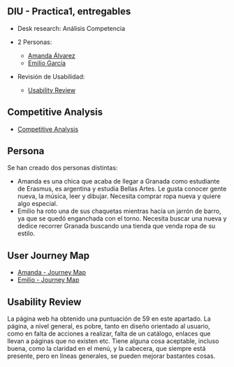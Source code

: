 ## DIU - Practica1, entregables


- Desk research: Análisis Competencia 
- 2 Personas:
  -  [Amanda Álvarez](Amanda%20Álvarez.png)
  -  [Emilio García](Emilio%20García.png)
    
- Revisión de Usabilidad:
  - [Usability Review](Usability-review.pdf)

## Competitive Analysis 

-  [Competitive Analysis](Competitor%20Analysis.png)

## Persona 

Se han creado dos personas distintas: 

- Amanda es una chica que acaba de llegar a Granada como estudiante de Erasmus, es argentina y estudia Bellas Artes. Le gusta conocer gente nueva, la música, leer y dibujar. Necesita comprar ropa nueva y quiere algo especial.
- Emilio ha roto una de sus chaquetas mientras hacía un jarrón de barro, ya que se quedó enganchada con el torno. Necesita buscar una nueva y dedice recorrer Granada buscando una tienda que venda ropa de su estilo.

## User Journey Map 
  - [Amanda - Journey Map](Amanda%20-%20User%20Journey%20Map.png)
  - [Emilio - Journey Map](Emilio%20-%20User%20Journey%20Map.png)

## Usability Review
La página web ha obtenido una puntuación de 59 en este apartado. La página, a nivel general, es pobre, tanto en diseño orientado al usuario, como en falta de acciones a realizar, falta de un catálogo, enlaces que llevan a páginas que no existen etc. Tiene alguna cosa aceptable, incluso buena, como la claridad en el menú, y la cabecera, que siempre está presente, pero en líneas generales, se pueden mejorar bastantes cosas.
